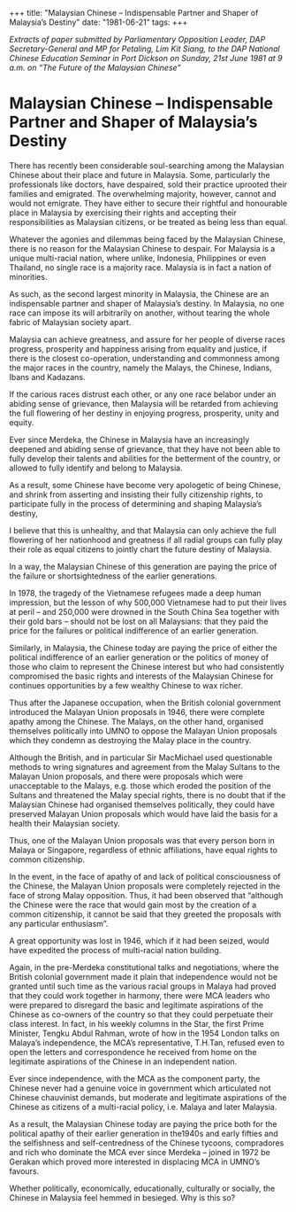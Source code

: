 +++ 
title: "Malaysian Chinese – Indispensable Partner and Shaper of Malaysia’s Destiny"
date: "1981-06-21"
tags:
+++

_Extracts of paper submitted by Parliamentary Opposition Leader, DAP Secretary-General and MP for Petaling, Lim Kit Siang, to the DAP National Chinese Education Seminar in Port Dickson on Sunday, 21st June 1981 at 9 a.m. on “The Future of the Malaysian Chinese”_

# Malaysian Chinese – Indispensable Partner and Shaper of Malaysia’s Destiny

There has recently been considerable soul-searching among the Malaysian Chinese about their place and future in Malaysia. Some, particularly the professionals like doctors, have despaired, sold their practice uprooted their families and emigrated. The overwhelming majority, however, cannot and would not emigrate. They have either to secure their rightful and honourable place in Malaysia by exercising their rights and accepting their responsibilities as Malaysian citizens, or be treated as being less than equal.</u>

Whatever the agonies and dilemmas being faced by the Malaysian Chinese, there is no reason for the Malaysian Chinese to despair. For Malaysia is a unique multi-racial nation, where unlike, Indonesia, Philippines or even Thailand, no single race is a majority race. Malaysia is in fact a nation of minorities.

As such, as the second largest minority in Malaysia, the Chinese are an indispensable partner and shaper of Malaysia’s destiny. In Malaysia, no one race can impose its will arbitrarily on another, without tearing the whole fabric of Malaysian society apart.

Malaysia can achieve greatness, and assure for her people of diverse races progress, prosperity and happiness arising from equality and justice, if there is the closest co-operation, understanding and commonness among the major races in the country, namely the Malays, the Chinese, Indians, Ibans and Kadazans.

If the carious races distrust each other, or any one race belabor under an abiding sense of grievance, then Malaysia will be retarded from achieving the full flowering of her destiny in enjoying progress, prosperity, unity and equity.

Ever since Merdeka, the Chinese in Malaysia have an increasingly deepened and abiding sense of grievance, that they have not been able to fully develop their talents and abilities for the betterment of the country, or allowed to fully identify and belong to Malaysia.

As a result, some Chinese have become very apologetic of being Chinese, and shrink from asserting and insisting their fully citizenship rights, to participate fully in the process of determining and shaping Malaysia’s destiny,

I believe that this is unhealthy, and that Malaysia can only achieve the full flowering of her nationhood and greatness if all radial groups can fully play their role as equal citizens to jointly chart the future destiny of Malaysia. 

In a way, the Malaysian Chinese of this generation are paying the price of the failure or shortsightedness of the earlier generations.

In 1978, the tragedy of the Vietnamese refugees made a deep human impression, but the lesson of why 500,000 Vietnamese had to put their lives at peril – and 250,000 were drowned in the South China Sea together with their gold bars – should not be lost on all Malaysians: that they paid the price for the failures or political indifference of an earlier generation.

Similarly, in Malaysia, the Chinese today are paying the price of either the political indifference of an earlier generation or the politics of money of those who claim to represent the Chinese interest but who had consistently compromised the basic rights and interests of the Malaysian Chinese for continues opportunities by a few wealthy Chinese to wax richer.

Thus after the Japanese occupation, when the British colonial government introduced the Malayan Union proposals in 1946, there were complete apathy among the Chinese. The Malays, on the other hand, organised themselves politically into UMNO to oppose the Malayan Union proposals which they condemn as destroying the Malay place in the country.

Although the British, and in particular Sir MacMichael used questionable methods to wring signatures and agreement from the Malay Sultans to the Malayan Union proposals, and there were proposals which were unacceptable to the Malays, e.g. those which eroded the position of the Sultans and threatened the Malay special rights, there is no doubt that if the Malaysian Chinese had organised themselves politically, they could have preserved Malayan Union proposals which would have laid the basis for a health their Malaysian society.

Thus, one of the Malayan Union proposals was that every person born in Malaya or Singapore, regardless of ethnic affiliations, have equal rights to common citizenship.

In the event, in the face of apathy of and lack of political consciousness of the Chinese, the Malayan Union proposals were completely rejected in the face of strong Malay opposition. Thus, it had been observed that “although the Chinese were the race that would gain most by the creation of a common citizenship, it cannot be said that they greeted the proposals with any particular enthusiasm”.

A great opportunity was lost in 1946, which if it had been seized, would have expedited the process of multi-racial nation building.

Again, in the pre-Merdeka constitutional talks and negotiations, where the British colonial government made it plain that independence would not be granted until such time as the various racial groups in Malaya had proved that they could work together in harmony, there were MCA leaders who were prepared to disregard the basic and legitimate aspirations of the Chinese as co-owners of the country so that they could perpetuate their class interest. In fact, in his weekly columns in the Star, the first Prime Minister, Tengku Abdul Rahman, wrote of how in the 1954 London talks on Malaya’s independence, the MCA’s representative, T.H.Tan, refused even to open the letters and correspondence he received from home on the legitimate aspirations of the Chinese in an independent nation.

Ever since independence, with the MCA as the component party, the Chinese never had a genuine voice in government which articulated not Chinese chauvinist demands, but moderate and legitimate aspirations of the Chinese as citizens of a multi-racial policy, i.e. Malaya and later Malaysia.

As a result, the Malaysian Chinese today are paying the price both for the political apathy of their earlier generation in the1940s and early fifties and the selfishness and self-centredness of the Chinese tycoons, compradores and rich who dominate the MCA ever since Merdeka – joined in 1972 be Gerakan which proved more interested in displacing MCA in UMNO’s favours.

Whether politically, economically, educationally, culturally or socially, the Chinese in Malaysia feel hemmed in besieged. Why is this so?
 
